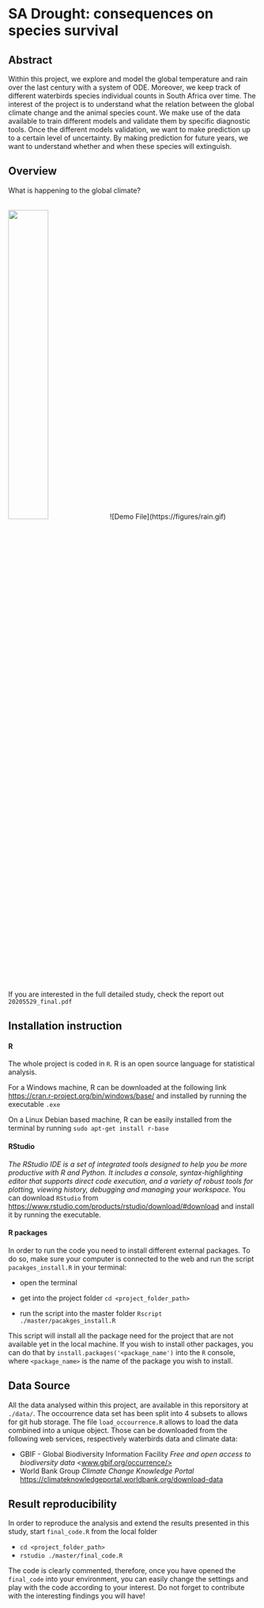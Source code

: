 # SA Drought: consequences on species survival

## Abstract
Within this project, we explore and model the global temperature and rain over the last century with a system of ODE. Moreover, we keep track of different waterbirds species individual counts in South Africa over time. 
The interest of the project is to understand what the relation between the global climate change and the animal species count. We make use of the data available to train different models and validate them by specific diagnostic tools.
Once the different models validation, we want to make prediction up to a certain level of uncertainty. By making prediction for future years, we want to understand whether and when these species will extinguish.

## Overview 

What is happening to the global climate?

<br>
<img src="https://github.com/ACM40960/project-andreacorrado29/tree/master/figures/rain.gif" width=40%>
![Demo File](https://figures/rain.gif)

If you are interested in the full detailed study, check the report out `20205529_final.pdf` 

## Installation instruction

#### R
The whole project is coded in `R`. R is an open source language for statistical analysis.

For a Windows machine, R can be downloaded at the following link  <https://cran.r-project.org/bin/windows/base/>  and installed by running the executable `.exe`

On a Linux Debian based machine, R can be easily installed from the terminal by running
`sudo apt-get install r-base`

#### RStudio
*The RStudio IDE is a set of integrated tools designed to help you be more productive with R and Python. It includes a console, syntax-highlighting editor that supports direct code execution, and a variety of robust tools for plotting, viewing history, debugging and managing your workspace.*
You can download `RStudio` from <https://www.rstudio.com/products/rstudio/download/#download> and install it by running the executable.

#### R packages

In order to run the code you need to install different external packages. To do so, make sure your computer is connected to the web and run the script `pacakges_install.R` in your terminal:

- open the terminal

- get into the project folder `cd <project_folder_path>`
- run the script into the master folder `Rscript ./master/pacakges_install.R`

This script will install all the package need for the project that are not available yet in the local machine. If you wish to install other packages, you can do that by `install.packages('<package_name')` into the `R` console, where `<package_name>` is the name of the package you wish to install.


## Data Source

All the data analysed within this project, are available in this reporsitory at `./data/`. The occourrence data set has been split into 4 subsets to allows for git hub storage. The file `load_occourrence.R` allows to load the data combined into a unique object.
Those can be downloaded from the following web services, respectively waterbirds data and climate data:

- GBIF - Global Biodiversity Information Facility *Free and open access to biodiversity data* <www.gbif.org/occurrence/>
- World Bank Group *Climate Change Knowledge Portal* <https://climateknowledgeportal.worldbank.org/download-data>

## Result reproducibility

In order to reproduce the analysis and extend the results presented in this study, start `final_code.R` from the local folder

- `cd <project_folder_path>`
- `rstudio ./master/final_code.R`

The code is clearly commented, therefore, once you have opened the `final_code` into your environment, you can easily change the settings and play with the code according to your interest. Do not forget to contribute with the interesting findings you will have!

